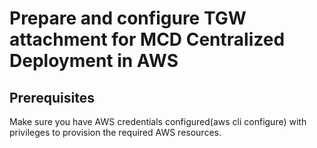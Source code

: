 # Prepare and configure TGW attachment for MCD Centralized Deployment in AWS

## Prerequisites
Make sure you have AWS credentials configured(aws cli configure) with privileges to provision the required AWS resources.